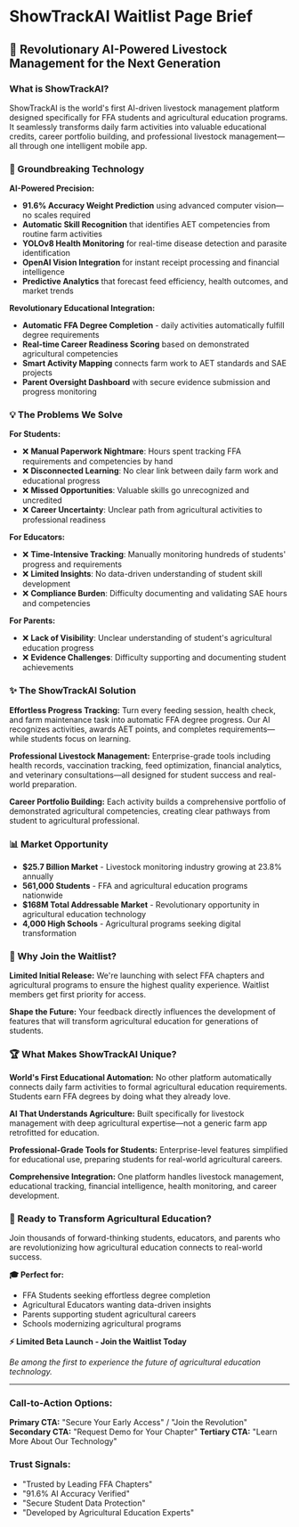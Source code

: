 # ShowTrackAI Waitlist Page Brief

## 🚀 **Revolutionary AI-Powered Livestock Management for the Next Generation**

### **What is ShowTrackAI?**

ShowTrackAI is the world's first AI-driven livestock management platform designed specifically for FFA students and agricultural education programs. It seamlessly transforms daily farm activities into valuable educational credits, career portfolio building, and professional livestock management—all through one intelligent mobile app.

### **🔬 Groundbreaking Technology**

**AI-Powered Precision:**
- **91.6% Accuracy Weight Prediction** using advanced computer vision—no scales required
- **Automatic Skill Recognition** that identifies AET competencies from routine farm activities
- **YOLOv8 Health Monitoring** for real-time disease detection and parasite identification
- **OpenAI Vision Integration** for instant receipt processing and financial intelligence
- **Predictive Analytics** that forecast feed efficiency, health outcomes, and market trends

**Revolutionary Educational Integration:**
- **Automatic FFA Degree Completion** - daily activities automatically fulfill degree requirements
- **Real-time Career Readiness Scoring** based on demonstrated agricultural competencies
- **Smart Activity Mapping** connects farm work to AET standards and SAE projects
- **Parent Oversight Dashboard** with secure evidence submission and progress monitoring

### **💡 The Problems We Solve**

**For Students:**
- ❌ **Manual Paperwork Nightmare**: Hours spent tracking FFA requirements and competencies by hand
- ❌ **Disconnected Learning**: No clear link between daily farm work and educational progress
- ❌ **Missed Opportunities**: Valuable skills go unrecognized and uncredited
- ❌ **Career Uncertainty**: Unclear path from agricultural activities to professional readiness

**For Educators:**
- ❌ **Time-Intensive Tracking**: Manually monitoring hundreds of students' progress and requirements
- ❌ **Limited Insights**: No data-driven understanding of student skill development
- ❌ **Compliance Burden**: Difficulty documenting and validating SAE hours and competencies

**For Parents:**
- ❌ **Lack of Visibility**: Unclear understanding of student's agricultural education progress
- ❌ **Evidence Challenges**: Difficulty supporting and documenting student achievements

### **✨ The ShowTrackAI Solution**

**Effortless Progress Tracking:**
Turn every feeding session, health check, and farm maintenance task into automatic FFA degree progress. Our AI recognizes activities, awards AET points, and completes requirements—while students focus on learning.

**Professional Livestock Management:**
Enterprise-grade tools including health records, vaccination tracking, feed optimization, financial analytics, and veterinary consultations—all designed for student success and real-world preparation.

**Career Portfolio Building:**
Each activity builds a comprehensive portfolio of demonstrated agricultural competencies, creating clear pathways from student to agricultural professional.

### **📊 Market Opportunity**

- **$25.7 Billion Market** - Livestock monitoring industry growing at 23.8% annually
- **561,000 Students** - FFA and agricultural education programs nationwide
- **$168M Total Addressable Market** - Revolutionary opportunity in agricultural education technology
- **4,000 High Schools** - Agricultural programs seeking digital transformation

### **🎯 Why Join the Waitlist?**

 
**Limited Initial Release:**
We're launching with select FFA chapters and agricultural programs to ensure the highest quality experience. Waitlist members get first priority for access.

**Shape the Future:**
Your feedback directly influences the development of features that will transform agricultural education for generations of students.

### **🏆 What Makes ShowTrackAI Unique?**

**World's First Educational Automation:**
No other platform automatically connects daily farm activities to formal agricultural education requirements. Students earn FFA degrees by doing what they already love.

**AI That Understands Agriculture:**
Built specifically for livestock management with deep agricultural expertise—not a generic farm app retrofitted for education.

**Professional-Grade Tools for Students:**
Enterprise-level features simplified for educational use, preparing students for real-world agricultural careers.

**Comprehensive Integration:**
One platform handles livestock management, educational tracking, financial intelligence, health monitoring, and career development.

### **📱 Ready to Transform Agricultural Education?**

Join thousands of forward-thinking students, educators, and parents who are revolutionizing how agricultural education connects to real-world success.

**🎓 Perfect for:**
- FFA Students seeking effortless degree completion
- Agricultural Educators wanting data-driven insights
- Parents supporting student agricultural careers
- Schools modernizing agricultural programs

**⚡ Limited Beta Launch - Join the Waitlist Today**

*Be among the first to experience the future of agricultural education technology.*

---

### **Call-to-Action Options:**

**Primary CTA:** "Secure Your Early Access" / "Join the Revolution"
**Secondary CTA:** "Request Demo for Your Chapter"
**Tertiary CTA:** "Learn More About Our Technology"

### **Trust Signals:**
- "Trusted by Leading FFA Chapters"
- "91.6% AI Accuracy Verified"
- "Secure Student Data Protection"
- "Developed by Agricultural Education Experts"
